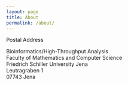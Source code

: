 ```yaml
---
layout: page
title: About
permalink: /about/
---
```


Postal Address

Bioinformatics/High-Throughput Analysis
<br>
Faculty of Mathematics and Computer Science
<br>
Friedrich Schiller University Jena
<br>
Leutragraben 1
<br>
07743 Jena
<br>

